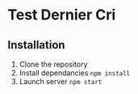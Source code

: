 # Test Dernier Cri

## Installation

1. Clone the repository
2. Install dependancies `npm install`
3. Launch server `npm start`

